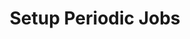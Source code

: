 ---
sidebar_position: 4
title: "Setup Periodic Jobs"
sidebar_label: "Setup Periodic Jobs"
description: "Create recurring workflows in Debian platforms - design repetitive task patterns, interval-based execution, cyclic operations, and routine job automation."
keywords:
  - "debian periodic jobs"
  - "recurring tasks"
  - "interval-based scheduling"
  - "cyclic operations"
  - "routine automation"
tags:
  - debian
  - periodic-jobs
  - recurring-tasks
  - interval-scheduling
  - routine-automation
slug: /linux/debian/administration/task-scheduling/setup-periodic-jobs
---